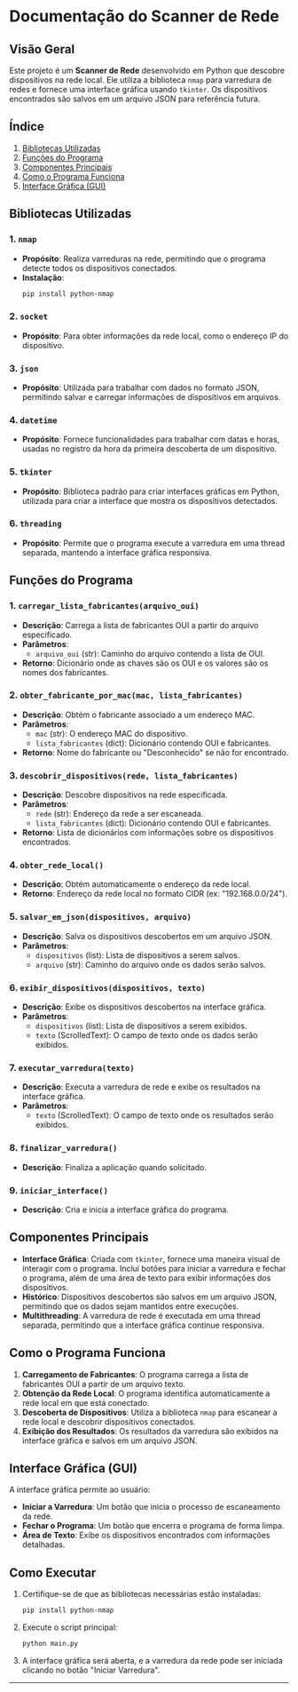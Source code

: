 
# Documentação do Scanner de Rede

## Visão Geral

Este projeto é um **Scanner de Rede** desenvolvido em Python que descobre dispositivos na rede local. Ele utiliza a biblioteca `nmap` para varredura de redes e fornece uma interface gráfica usando `tkinter`. Os dispositivos encontrados são salvos em um arquivo JSON para referência futura.

## Índice
1. [Bibliotecas Utilizadas](#bibliotecas-utilizadas)
2. [Funções do Programa](#funções-do-programa)
3. [Componentes Principais](#componentes-principais)
4. [Como o Programa Funciona](#como-o-programa-funciona)
5. [Interface Gráfica (GUI)](#interface-gráfica-gui)

## Bibliotecas Utilizadas

### 1. `nmap`
- **Propósito**: Realiza varreduras na rede, permitindo que o programa detecte todos os dispositivos conectados.
- **Instalação**: 
  ```bash
  pip install python-nmap
  ```

### 2. `socket`
- **Propósito**: Para obter informações da rede local, como o endereço IP do dispositivo.

### 3. `json`
- **Propósito**: Utilizada para trabalhar com dados no formato JSON, permitindo salvar e carregar informações de dispositivos em arquivos.

### 4. `datetime`
- **Propósito**: Fornece funcionalidades para trabalhar com datas e horas, usadas no registro da hora da primeira descoberta de um dispositivo.

### 5. `tkinter`
- **Propósito**: Biblioteca padrão para criar interfaces gráficas em Python, utilizada para criar a interface que mostra os dispositivos detectados.

### 6. `threading`
- **Propósito**: Permite que o programa execute a varredura em uma thread separada, mantendo a interface gráfica responsiva.

## Funções do Programa

### 1. `carregar_lista_fabricantes(arquivo_oui)`
- **Descrição**: Carrega a lista de fabricantes OUI a partir do arquivo especificado.
- **Parâmetros**: 
  - `arquivo_oui` (str): Caminho do arquivo contendo a lista de OUI.
- **Retorno**: Dicionário onde as chaves são os OUI e os valores são os nomes dos fabricantes.

### 2. `obter_fabricante_por_mac(mac, lista_fabricantes)`
- **Descrição**: Obtém o fabricante associado a um endereço MAC.
- **Parâmetros**: 
  - `mac` (str): O endereço MAC do dispositivo.
  - `lista_fabricantes` (dict): Dicionário contendo OUI e fabricantes.
- **Retorno**: Nome do fabricante ou "Desconhecido" se não for encontrado.

### 3. `descobrir_dispositivos(rede, lista_fabricantes)`
- **Descrição**: Descobre dispositivos na rede especificada.
- **Parâmetros**: 
  - `rede` (str): Endereço da rede a ser escaneada.
  - `lista_fabricantes` (dict): Dicionário contendo OUI e fabricantes.
- **Retorno**: Lista de dicionários com informações sobre os dispositivos encontrados.

### 4. `obter_rede_local()`
- **Descrição**: Obtém automaticamente o endereço da rede local.
- **Retorno**: Endereço da rede local no formato CIDR (ex: "192.168.0.0/24").

### 5. `salvar_em_json(dispositivos, arquivo)`
- **Descrição**: Salva os dispositivos descobertos em um arquivo JSON.
- **Parâmetros**: 
  - `dispositivos` (list): Lista de dispositivos a serem salvos.
  - `arquivo` (str): Caminho do arquivo onde os dados serão salvos.

### 6. `exibir_dispositivos(dispositivos, texto)`
- **Descrição**: Exibe os dispositivos descobertos na interface gráfica.
- **Parâmetros**: 
  - `dispositivos` (list): Lista de dispositivos a serem exibidos.
  - `texto` (ScrolledText): O campo de texto onde os dados serão exibidos.

### 7. `executar_varredura(texto)`
- **Descrição**: Executa a varredura de rede e exibe os resultados na interface gráfica.
- **Parâmetros**: 
  - `texto` (ScrolledText): O campo de texto onde os resultados serão exibidos.

### 8. `finalizar_varredura()`
- **Descrição**: Finaliza a aplicação quando solicitado.

### 9. `iniciar_interface()`
- **Descrição**: Cria e inicia a interface gráfica do programa.

## Componentes Principais

- **Interface Gráfica**: Criada com `tkinter`, fornece uma maneira visual de interagir com o programa. Inclui botões para iniciar a varredura e fechar o programa, além de uma área de texto para exibir informações dos dispositivos.
- **Histórico**: Dispositivos descobertos são salvos em um arquivo JSON, permitindo que os dados sejam mantidos entre execuções.
- **Multithreading**: A varredura de rede é executada em uma thread separada, permitindo que a interface gráfica continue responsiva.

## Como o Programa Funciona

1. **Carregamento de Fabricantes**: O programa carrega a lista de fabricantes OUI a partir de um arquivo texto.
2. **Obtenção da Rede Local**: O programa identifica automaticamente a rede local em que está conectado.
3. **Descoberta de Dispositivos**: Utiliza a biblioteca `nmap` para escanear a rede local e descobrir dispositivos conectados.
4. **Exibição dos Resultados**: Os resultados da varredura são exibidos na interface gráfica e salvos em um arquivo JSON.

## Interface Gráfica (GUI)

A interface gráfica permite ao usuário:
- **Iniciar a Varredura**: Um botão que inicia o processo de escaneamento da rede.
- **Fechar o Programa**: Um botão que encerra o programa de forma limpa.
- **Área de Texto**: Exibe os dispositivos encontrados com informações detalhadas.

## Como Executar

1. Certifique-se de que as bibliotecas necessárias estão instaladas:
   ```bash
   pip install python-nmap
   ```
2. Execute o script principal:
   ```bash
   python main.py
   ```
3. A interface gráfica será aberta, e a varredura da rede pode ser iniciada clicando no botão "Iniciar Varredura".

---
```

